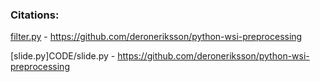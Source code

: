 ### Citations:
[filter.py](CODE/filter.py) - https://github.com/deroneriksson/python-wsi-preprocessing

[slide.py]CODE/slide.py - https://github.com/deroneriksson/python-wsi-preprocessing
